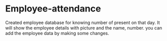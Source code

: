 # Employee-attendance
Created employee database for knowing number of present on that day. It will show the employee details with picture and the name, number. you can add the employee data by making some changes.
